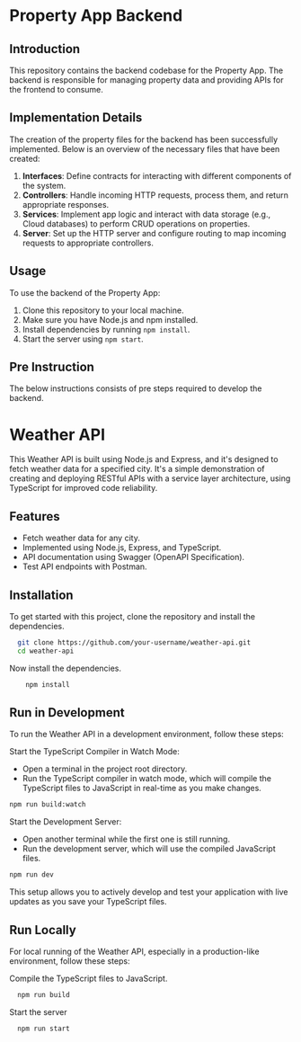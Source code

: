 # Property App Backend

## Introduction
This repository contains the backend codebase for the Property App. The backend is responsible for managing property data and providing APIs for the frontend to consume.

## Implementation Details
The creation of the property files for the backend has been successfully implemented. Below is an overview of the necessary files that have been created:

1. **Interfaces**: Define contracts for interacting with different components of the system.
2. **Controllers**: Handle incoming HTTP requests, process them, and return appropriate responses.
3. **Services**: Implement app logic and interact with data storage (e.g., Cloud databases) to perform CRUD operations on properties.
4. **Server**: Set up the HTTP server and configure routing to map incoming requests to appropriate controllers.

## Usage
To use the backend of the Property App:

1. Clone this repository to your local machine.
2. Make sure you have Node.js and npm installed.
3. Install dependencies by running `npm install`.
4. Start the server using `npm start`.


## Pre Instruction
The below instructions consists of pre steps required to develop the backend.


# Weather API

This Weather API is built using Node.js and Express, and it's designed to fetch weather data for a specified city. It's a simple demonstration of creating and deploying RESTful APIs with a service layer architecture, using TypeScript for improved code reliability.

## Features

- Fetch weather data for any city.
- Implemented using Node.js, Express, and TypeScript.
- API documentation using Swagger (OpenAPI Specification).
- Test API endpoints with Postman.

## Installation

To get started with this project, clone the repository and install the dependencies.

```bash
  git clone https://github.com/your-username/weather-api.git
  cd weather-api
```

Now install the dependencies.

```bash
    npm install
```

## Run in Development

To run the Weather API in a development environment, follow these steps:

Start the TypeScript Compiler in Watch Mode:

- Open a terminal in the project root directory.
- Run the TypeScript compiler in watch mode, which will compile the TypeScript files to JavaScript in real-time as you make changes.

```bash
npm run build:watch
```

Start the Development Server:

- Open another terminal while the first one is still running.
- Run the development server, which will use the compiled JavaScript files.

```bash
npm run dev
```

This setup allows you to actively develop and test your application with live updates as you save your TypeScript files.

## Run Locally

For local running of the Weather API, especially in a production-like environment, follow these steps:

Compile the TypeScript files to JavaScript.

```bash
  npm run build

```

Start the server

```bash
  npm run start
```
